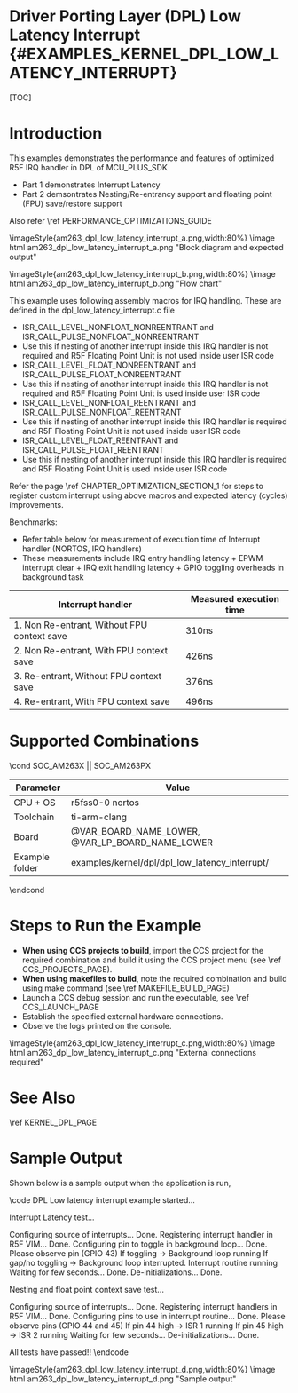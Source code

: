 # Driver Porting Layer (DPL) Low Latency Interrupt {#EXAMPLES_KERNEL_DPL_LOW_LATENCY_INTERRUPT}

[TOC]

# Introduction

This examples demonstrates the performance and features of optimized R5F IRQ handler in DPL of MCU_PLUS_SDK

- Part 1 demonstrates Interrupt Latency
- Part 2 demsontrates Nesting/Re-entrancy support and floating point (FPU) save/restore support

Also refer \ref PERFORMANCE_OPTIMIZATIONS_GUIDE


\imageStyle{am263_dpl_low_latency_interrupt_a.png,width:80%}
\image html am263_dpl_low_latency_interrupt_a.png "Block diagram and expected output"


\imageStyle{am263_dpl_low_latency_interrupt_b.png,width:80%}
\image html am263_dpl_low_latency_interrupt_b.png "Flow chart"


This example uses following assembly macros for IRQ handling. These are defined in the dpl_low_latency_interrupt.c file

- ISR_CALL_LEVEL_NONFLOAT_NONREENTRANT and ISR_CALL_PULSE_NONFLOAT_NONREENTRANT
 - Use this if nesting of another interrupt inside this IRQ handler is not required and R5F Floating Point Unit is not used inside user ISR code
- ISR_CALL_LEVEL_FLOAT_NONREENTRANT and ISR_CALL_PULSE_FLOAT_NONREENTRANT
 - Use this if nesting of another interrupt inside this IRQ handler is not required and R5F Floating Point Unit is used inside user ISR code
- ISR_CALL_LEVEL_NONFLOAT_REENTRANT and ISR_CALL_PULSE_NONFLOAT_REENTRANT
 - Use this if nesting of another interrupt inside this IRQ handler is required and R5F Floating Point Unit is not used inside user ISR code
- ISR_CALL_LEVEL_FLOAT_REENTRANT and ISR_CALL_PULSE_FLOAT_REENTRANT
 - Use this if nesting of another interrupt inside this IRQ handler is required and R5F Floating Point Unit is used inside user ISR code

Refer the page \ref CHAPTER_OPTIMIZATION_SECTION_1 for steps to register custom interrupt using above macros and expected latency (cycles) improvements.


Benchmarks:

- Refer table below for measurement of execution time of Interrupt handler (NORTOS, IRQ handlers)
- These measurements include IRQ entry handling latency + EPWM interrupt clear + IRQ exit handling latency + GPIO toggling overheads in background task



 Interrupt handler                                            | Measured execution time
 -------------------------------------------------------------|--------------------------
 1. Non Re-entrant, Without FPU context save                  | 310ns
 2. Non Re-entrant, With FPU context save                     | 426ns
 3. Re-entrant, Without FPU context save                      | 376ns
 4. Re-entrant, With FPU context save                         | 496ns


# Supported Combinations

\cond SOC_AM263X || SOC_AM263PX

 Parameter      | Value
 ---------------|-----------
 CPU + OS       | r5fss0-0 nortos
 Toolchain      | ti-arm-clang
 Board          | @VAR_BOARD_NAME_LOWER, @VAR_LP_BOARD_NAME_LOWER
 Example folder | examples/kernel/dpl/dpl_low_latency_interrupt/

\endcond

# Steps to Run the Example

- **When using CCS projects to build**, import the CCS project for the required combination
  and build it using the CCS project menu (see \ref CCS_PROJECTS_PAGE).
- **When using makefiles to build**, note the required combination and build using
  make command (see \ref MAKEFILE_BUILD_PAGE)
- Launch a CCS debug session and run the executable, see \ref CCS_LAUNCH_PAGE
- Establish the specified external hardware connections.
- Observe the logs printed on the console.

\imageStyle{am263_dpl_low_latency_interrupt_c.png,width:80%}
\image html am263_dpl_low_latency_interrupt_c.png "External connections required"

# See Also

\ref KERNEL_DPL_PAGE

# Sample Output

Shown below is a sample output when the application is run,

\code
DPL Low latency interrupt example started...

Interrupt Latency test...

Configuring source of interrupts... Done.
Registering interrupt handler in R5F VIM... Done.
Configuring pin to toggle in background loop... Done.
Please observe pin (GPIO 43)
   If toggling         -> Background loop running
   If gap/no toggling  -> Background loop interrupted. Interrupt routine running
Waiting for few seconds... Done.
De-initializations... Done.

Nesting and float point context save test...

Configuring source of interrupts... Done.
Registering interrupt handlers in R5F VIM... Done.
Configuring pins to use in interrupt routine... Done.
Please observe pins (GPIO 44 and 45)
   If pin 44 high -> ISR 1 running
   If pin 45 high -> ISR 2 running
Waiting for few seconds...
De-initializations... Done.

All tests have passed!!
\endcode

\imageStyle{am263_dpl_low_latency_interrupt_d.png,width:80%}
\image html am263_dpl_low_latency_interrupt_d.png "Sample output"
